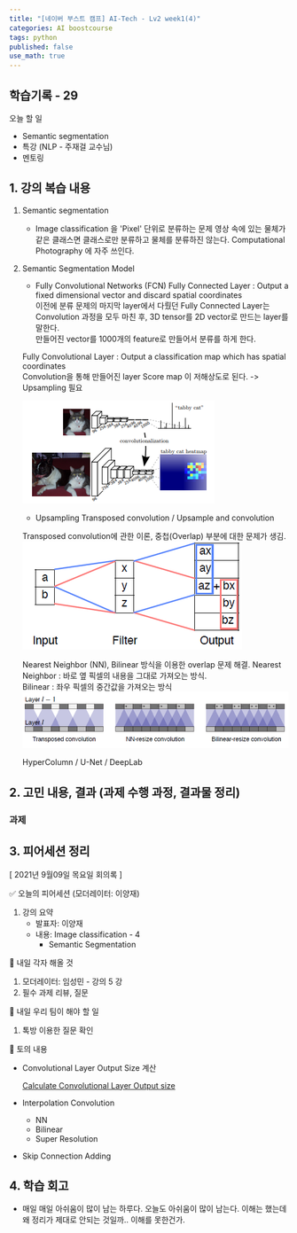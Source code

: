 ```yaml
---
title: "[네이버 부스트 캠프] AI-Tech - Lv2 week1(4)"
categories: AI boostcourse
tags: python
published: false
use_math: true
---
```


## 학습기록 - 29

오늘 할 일

- Semantic segmentation
- 특강 (NLP - 주재걸 교수님)
- 멘토링

## 1. 강의 복습 내용

1. Semantic segmentation

    - Image classification 을 'Pixel' 단위로 분류하는 문제
    영상 속에 있는 물체가 같은 클래스면 클래스로만 분류하고 물체를 분류하진 않는다.
    Computational Photography 에 자주 쓰인다.

2. Semantic Segmentation Model

    - Fully Convolutional Networks (FCN)
    Fully Connected Layer : Output a fixed dimensional vector and discard spatial coordinates  
    이전에 분류 문제의 마지막 layer에서 다뤘던 Fully Connected Layer는 Convolution 과정을 모두 마친 후, 3D tensor를 2D vector로 만드는 layer를 말한다.  
    만들어진 vector를 1000개의 feature로 만들어서 분류를 하게 한다.  
      
    Fully Convolutional Layer : Output a classification map which has spatial coordinates  
    Convolution을 통해 만들어진 layer
    Score map 이 저해상도로 된다. -> Upsampling 필요

    ![Untitled](/assets/images/AI-Images2/lv2_week1/img16.png)

    - Upsampling 
    Transposed convolution / Upsample and convolution 

    Transposed convolution에 관한 이론, 중첩(Overlap) 부분에 대한 문제가 생김.  
    ![Untitled](/assets/images/AI-Images2/lv2_week1/img17.png)

    Nearest Neighbor (NN), Bilinear 방식을 이용한 overlap 문제 해결.
    Nearest Neighbor : 바로 옆 픽셀의 내용을 그대로 가져오는 방식.  
    Bilinear : 좌우 픽셀의 중간값을 가져오는 방식  
    ![Untitled](/assets/images/AI-Images2/lv2_week1/img18.png)

    HyperColumn / U-Net / DeepLab

## 2. 고민 내용, 결과 (과제 수행 과정, 결과물 정리)

### 과제

## 3. 피어세션 정리

[ 2021년 9월09일 목요일 회의록 ]

✅ 오늘의 피어세션 (모더레이터: 이양재)

1. 강의 요약
    - 발표자: 이양재
    - 내용: Image classification - 4
        - Semantic Segmentation

📢 내일 각자 해올 것

1. 모더레이터: 임성민 - 강의 5 강
2. 필수 과제 리뷰, 질문

📢 내일 우리 팀이 해야 할 일

1. 톡방 이용한 질문 확인

📢 토의 내용

- Convolutional Layer Output Size 계산

    [Calculate Convolutional Layer Output size](https://m.blog.naver.com/PostView.naver?isHttpsRedirect=true&blogId=dunopiorg&logNo=221313170349)

- Interpolation Convolution
  - NN
  - Bilinear
  - Super Resolution
- Skip Connection Adding

## 4. 학습 회고

- 매일 매일 아쉬움이 많이 남는 하루다. 오늘도 아쉬움이 많이 남는다. 이해는 했는데 왜 정리가 제대로 안되는 것일까.. 이해를 못한건가.